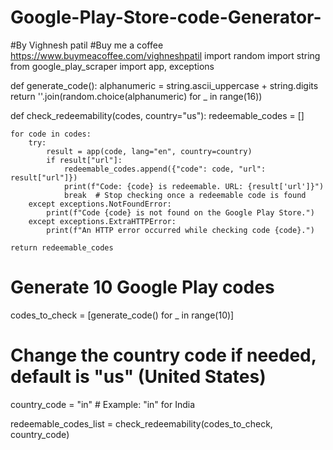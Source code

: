 # Google-Play-Store-code-Generator-
#By Vighnesh patil
#Buy me a coffee https://www.buymeacoffee.com/vighneshpatil
import random
import string
from google_play_scraper import app, exceptions

def generate_code():
    alphanumeric = string.ascii_uppercase + string.digits
    return ''.join(random.choice(alphanumeric) for _ in range(16))

def check_redeemability(codes, country="us"):
    redeemable_codes = []

    for code in codes:
        try:
            result = app(code, lang="en", country=country)
            if result["url"]:
                redeemable_codes.append({"code": code, "url": result["url"]})
                print(f"Code: {code} is redeemable. URL: {result['url']}")
                break  # Stop checking once a redeemable code is found
        except exceptions.NotFoundError:
            print(f"Code {code} is not found on the Google Play Store.")
        except exceptions.ExtraHTTPError:
            print(f"An HTTP error occurred while checking code {code}.")

    return redeemable_codes

# Generate 10 Google Play codes
codes_to_check = [generate_code() for _ in range(10)]

# Change the country code if needed, default is "us" (United States)
country_code = "in"  # Example: "in" for India

redeemable_codes_list = check_redeemability(codes_to_check, country_code)
